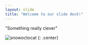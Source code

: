 ```yaml
---
layout: slide
title: "Welcome to our slide deck!"
---
```


"Something really clever"

![snowoctocat](https://octodex.github.com/images/snowoctocat.png)
{: .center}
